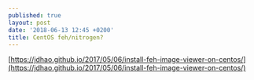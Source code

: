 ```yaml
---
published: true
layout: post
date: '2018-06-13 12:45 +0200'
title: CentOS feh/nitrogen?
---
```

[https://jdhao.github.io/2017/05/06/install-feh-image-viewer-on-centos/](https://jdhao.github.io/2017/05/06/install-feh-image-viewer-on-centos/)


